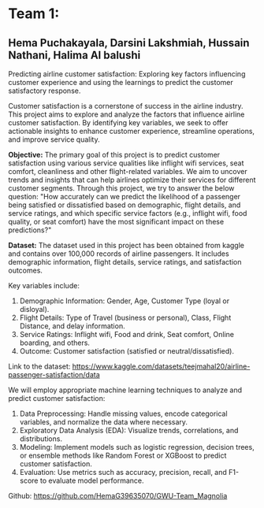 # Team 1: 
## Hema Puchakayala, Darsini Lakshmiah, Hussain Nathani, Halima Al balushi 

Predicting airline customer satisfaction: Exploring key factors influencing customer experience and using the learnings to predict the customer satisfactory response. 

Customer satisfaction is a cornerstone of success in the airline industry. This project aims to explore and analyze the factors that influence airline customer satisfaction. By identifying key variables, we seek to offer actionable insights to enhance customer experience, streamline operations, and improve service quality.

**Objective:** The primary goal of this project is to predict customer satisfaction using various service qualities like inflight wifi services, seat comfort, cleanliness and other flight-related variables. We aim to uncover trends and insights that can help airlines optimize their services for different customer segments. Through this project, we try to answer the below question:
"How accurately can we predict the likelihood of a passenger being satisfied or dissatisfied based on demographic, flight details, and service ratings, and which specific service factors (e.g., inflight wifi, food quality, or seat comfort) have the most significant impact on these predictions?"

**Dataset:** The dataset used in this project has been obtained from kaggle and contains over 100,000 records of airline passengers. It includes demographic information, flight details, service ratings, and satisfaction outcomes.

Key variables include:

1. Demographic Information: Gender, Age, Customer Type (loyal or disloyal).
2. Flight Details: Type of Travel (business or personal), Class, Flight Distance, and delay information.
3. Service Ratings: Inflight wifi, Food and drink, Seat comfort, Online boarding, and others.
4. Outcome: Customer satisfaction (satisfied or neutral/dissatisfied).

Link to the dataset: https://www.kaggle.com/datasets/teejmahal20/airline-passenger-satisfaction/data

We will employ appropriate machine learning techniques to analyze and predict customer satisfaction:

1. Data Preprocessing: Handle missing values, encode categorical variables, and normalize the data where necessary.
2. Exploratory Data Analysis (EDA): Visualize trends, correlations, and distributions.
3. Modeling: Implement models such as logistic regression, decision trees, or ensemble methods like Random Forest or XGBoost to predict customer satisfaction.
4. Evaluation: Use metrics such as accuracy, precision, recall, and F1-score to evaluate model performance.

Github: https://github.com/HemaG39635070/GWU-Team_Magnolia



